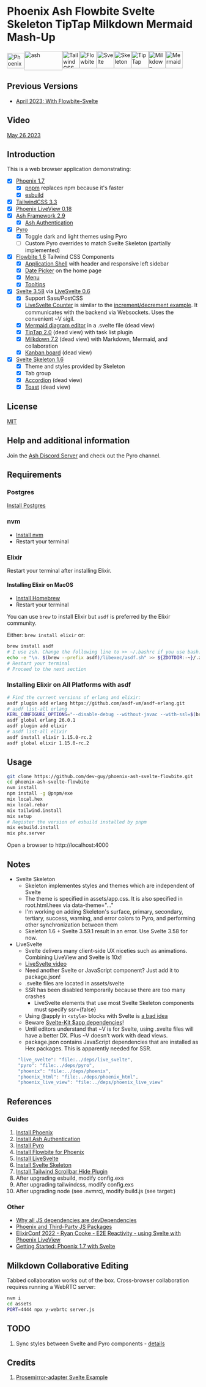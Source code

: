 # Phoenix Ash Flowbite Svelte Skeleton TipTap Milkdown Mermaid Mash-Up

<img alt='Phoenix' src="https://seeklogo.com/images/P/phoenix-logo-D15F067911-seeklogo.com.png" height=40 width=45><img alt='ash' align="top" src="https://ash-hq.org/images/ash-logo-side.svg" height=50 width=100><img alt='Tailwind CSS' src="https://upload.wikimedia.org/wikipedia/commons/thumb/d/d5/Tailwind_CSS_Logo.svg/1200px-Tailwind_CSS_Logo.svg.png" height=45 width=45><img alt='Flowbite' src="https://flowbite.com/docs/images/logo.svg" height=45 width=45><img alt='Svelte' src="https://upload.wikimedia.org/wikipedia/commons/1/1b/Svelte_Logo.svg" height=45 width=45><img alt='Skeleton' height=45 width=45 src="https://pbs.twimg.com/profile_images/1587479781544759297/TINbbJLC_400x400.png"><img height=45 width=45 alt="TipTap" src="https://pbs.twimg.com/profile_images/1357340221377974275/dza_FwlU_400x400.jpg"><img height=45 width=45 alt="Milkdown" src="https://milkdown.dev/milkdown-logo.svg"><img height=45 width=45 alt="Mermaid"
src="https://www.mermaidchart.com/img/icon-logo.svg">

## Previous Versions

- [April 2023: With Flowbite-Svelte](https://github.com/dev-guy/ash-svelte-flowbite/tree/flowbite-svelte)

## Video

[May 26 2023](https://github.com/dev-guy/phoenix-ash-svelte-flowbite/assets/12297328/db502e70-e96b-48ee-8eea-7c382784ade3)

## Introduction

This is a web browser application demonstrating:

- [x] [Phoenix 1.7](https://www.phoenixframework.org/)
  - [x] [pnpm](https://pnpm.io/) replaces npm because it's faster
  - [x] [esbuild](https://github.com/phoenixframework/esbuild)
- [x] [TailwindCSS 3.3](https://tailwindcss.com)
- [x] [Phoenix LiveView 0.18](https://hexdocs.pm/phoenix_live_view/Phoenix.LiveView.html)
- [x] [Ash Framework 2.9](https://ash-hq.org)
  - [x] [Ash Authentication](https://github.com/team-alembic/ash_authentication)
- [x] [Pyro](https://hexdocs.pm/pyro/about.html)
  - [x] Toggle dark and light themes using Pyro
  - [ ] Custom Pyro overrides to match Svelte Skeleton (partially implemented)
- [x] [Flowbite 1.6](https://flowbite.com) Tailwind CSS Components
  - [x] [Application Shell](https://flowbite.com/blocks/application/shells) with header and responsive left sidebar
  - [x] [Date Picker](https://flowbite.com/docs/plugins/datepicker/) on the home page
  - [x] [Menu](https://flowbite.com/docs/components/navbar/#navbar-with-dropdown)
  - [x] [Tooltips](https://flowbite.com/docs/components/tooltips)
- [x] [Svelte 3.58](https://svelte.dev) via [LiveSvelte 0.6](https://wout.space/notes/live-svelte)
  - [x] Support Sass/PostCSS
  - [x] [LiveSvelte Counter](https://github.com/woutdp/live_svelte#create-a-svelte-component) is similar to the [increment/decrement example](https://svelte.dev/repl/65fc4b475b884dcba414139848ff02ef). It communicates with the backend via Websockets. Uses the convenient ~V sigil.
  - [x] [Mermaid diagram editor](https://terrislinenbach.medium.com/dynamically-render-a-mermaid-diagram-with-sveltekit-and-very-little-code-d8130875cd68) in a .svelte file (dead view)
  - [x] [TipTap 2.0](https://tiptap.dev/) (dead view) with task list plugin
  - [x] [Milkdown 7.2](https://milkdown.dev) (dead view) with Markdown, Mermaid, and collaboration
  - [x] [Kanban board](https://www.npmjs.com/package/svelte-kanban) (dead view)
- [x] [Svelte Skeleton 1.6](https://www.skeleton.dev/)
  - [x] Theme and styles provided by Skeleton
  - [x] Tab group
  - [x] [Accordion](https://www.skeleton.dev/components/accordions) (dead view)
  - [x] [Toast](https://www.skeleton.dev/utilities/toasts) (dead view)

## License

[MIT](LICENSE)

## Help and additional information

Join the [Ash Discord Server](https://discord.com/invite/D7FNG2q) and check out the Pyro channel.

## Requirements

### Postgres

[Install Postgres](https://www.postgresql.org/docs/current/tutorial-install.html)

### nvm

- [Install nvm](https://github.com/nvm-sh/nvm/blob/master/README.md#install--update-script)
- Restart your terminal

### Elixir

Restart your terminal after installing Elixir.

#### Installing Elixir on MacOS

- [Install Homebrew](https://docs.brew.sh/Installation)
- Restart your terminal

You can use `brew` to install Elixir but `asdf` is preferred by the Elixir community.

Either: `brew install elixir` or:

```sh
brew install asdf
# I use zsh. Change the following line to >> ~/.bashrc if you use bash.
echo -e "\n. $(brew --prefix asdf)/libexec/asdf.sh" >> ${ZDOTDIR:-~}/.zshrc
# Restart your terminal
# Proceed to the next section
```

### Installing Elixir on All Platforms with asdf

```sh
# Find the current versions of erlang and elixir:
asdf plugin add erlang https://github.com/asdf-vm/asdf-erlang.git
# asdf list-all erlang
KERL_CONFIGURE_OPTIONS="--disable-debug --without-javac --with-ssl=$(brew --prefix openssl@1.1)" KERL_BUILD_DOCS=yes asdf install erlang 26.0.1 # For VSCode's Elixir language server extension
asdf global erlang 26.0.1
asdf plugin add elixir
# asdf list-all elixir
asdf install elixir 1.15.0-rc.2
asdf global elixir 1.15.0-rc.2
```

## Usage

```sh
git clone https://github.com/dev-guy/phoenix-ash-svelte-flowbite.git
cd phoenix-ash-svelte-flowbite
nvm install
npm install -g @pnpm/exe
mix local.hex
mix local.rebar
mix tailwind.install
mix setup
# Register the version of esbuild installed by pnpm
mix esbuild.install
mix phx.server
```

Open a browser to http://localhost:4000

## Notes

- Svelte Skeleton
  - Skeleton implementes styles and themes which are independent of Svelte
  - The theme is specified in assets/app.css. It is also specified in root.html.heex via data-theme="..."
  - I'm working on adding Skeleton's surface, primary, secondary, tertiary, success, warning, and error colors to Pyro, and performing other synchronization between them
  - Skeleton 1.6 + Svelte 3.59.1 result in an <Accordion> error. Use Svelte 3.58 for now.
- LiveSvelte
  - Svelte delivers many client-side UX niceties such as animations. Combining LiveView and Svelte is 10x!
  - [LiveSvelte video](https://www.youtube.com/watch?v=JMkvbW35QvA)
  - Need another Svelte or JavaScript component? Just add it to package.json!
  - .svelte files are located in assets/svelte
  - SSR has been disabled temporarily because there are too many crashes
    - LiveSvelte elements that use most Svelte Skeleton components must specify ssr={false}
  - Using @apply in `<style>` blocks with Svelte is [a bad idea](https://tailwindcss.com/docs/functions-and-directives#using-apply-with-per-component-css)
  - Beware [Svelte-Kit $app dependencies](https://github.com/woutdp/live_svelte/discussions/30)!
  - Until editors understand that ~V is for Svelte, using .svelte files will have a better DX. Plus ~V doesn't work with dead views.
  - package.json contains JavaScript dependencies that are installed as Hex packages. This is apparently needed for SSR.

```js
    "live_svelte": "file:../deps/live_svelte",
    "pyro": "file:../deps/pyro",
    "phoenix": "file:../deps/phoenix",
    "phoenix_html": "file:../deps/phoenix_html",
    "phoenix_live_view": "file:../deps/phoenix_live_view"
```

## References

### Guides

1. [Install Phoenix](https://hexdocs.pm/phoenix/installation.html)
2. [Install Ash Authentication](https://hexdocs.pm/ash_authentication_phoenix/getting-started-with-ash-authentication-phoenix.html)
3. [Install Pyro](https://hexdocs.pm/pyro/get-started.html)
4. [Install Flowbite for Phoenix](https://flowbite.com/docs/getting-started/phoenix/)
5. [Install LiveSvelte](https://github.com/woutdp/live_svelte/blob/master/README.md)
6. [Install Svelte Skeleton](https://www.skeleton.dev/docs/get-started)
7. [Install Tailwind Scrollbar Hide Plugin](https://github.com/reslear/tailwind-scrollbar-hide)
8. After upgrading esbuild, modify config.exs
9. After upgrading tailwindcss, modify config.exs
10. After upgrading node (see .nvmrc), modify build.js (see target:)

### Other

- [Why all JS dependencies are devDependencies](https://github.com/sveltejs/sapper-template#using-external-components)
- [Phoenix and Third-Party JS Packages](https://hexdocs.pm/phoenix/asset_management.html)
- [ElixirConf 2022 - Ryan Cooke - E2E Reactivity - using Svelte with Phoenix LiveView](https://www.youtube.com/watch?v=asm2TTm035o)
- [Getting Started: Phoenix 1.7 with Svelte](https://medium.com/@alistairisrael/phoenix-1-7-with-svelte-12257d853ed1)

## Milkdown Collaborative Editing

Tabbed collaboration works out of the box. Cross-browser collaboration requires running a WebRTC server:

```sh
nvm i
cd assets
PORT=4444 npx y-webrtc server.js
```

## TODO

1. Sync styles between Svelte and Pyro components - [details](https://github.com/woutdp/live_svelte/discussions/28)

## Credits

1. [Prosemirror-adapter Svelte Example](https://stackblitz.com/edit/github-w7hjxh?file=README.md)
